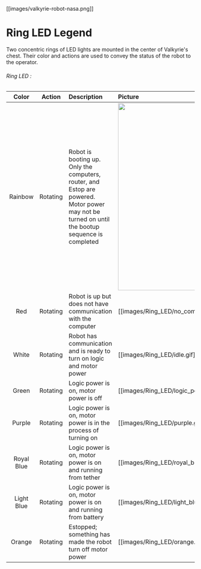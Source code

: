 [[images/valkyrie-robot-nasa.png]]  

# Ring LED Legend

Two concentric rings of LED lights are mounted in the center of Valkyrie's chest. Their color and actions are used to convey the status of the robot to the operator.   

###### Ring LED :
Color | Action | Description | Picture
:--------:|:--------:|:--------|:------------------------------------------
Rainbow | Rotating | Robot is booting up. Only the computers, router, and Estop are powered. Motor power may not be turned on until the bootup sequence is completed | <img src="https://github.com/NASA-JSC-Robotics/valkyrie/wiki/images/Ring_LED/rainbow.gif" width="500"> 
Red | Rotating | Robot is up but does not have communication with the computer | [[images/Ring_LED/no_comm.gif]]  
White | Rotating | Robot has communication and is ready to turn on logic and motor power | [[images/Ring_LED/idle.gif]]  
Green | Rotating | Logic power is on, motor power is off | [[images/Ring_LED/logic_power.gif]]  
Purple | Rotating | Logic power is on, motor power is in the process of turning on | [[images/Ring_LED/purple.gif]]
Royal Blue | Rotating | Logic power is on, motor power is on and running from tether | [[images/Ring_LED/royal_blue.gif]]
Light Blue | Rotating | Logic power is on, motor power is on and running from battery | [[images/Ring_LED/light_blue.gif]]
Orange | Rotating | Estopped; something has made the robot turn off motor power | [[images/Ring_LED/orange.gif]]

